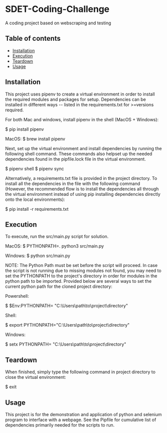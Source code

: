 # SDET-Coding-Challenge
A coding project based on webscraping and testing

## Table of contents
- [Installation](#installation)
- [Execution](#execution)
- [Teardown](#teardown)
- [Usage](#usage)

## Installation
This project uses pipenv to create a virtual environment in order to install the required modules and packages for setup. Dependencies can be installed in different ways -- listed in the requirements.txt for >=versions required.

For both Mac and windows, install pipenv in the shell (MacOS + Windows):

  $ pip install pipenv

MacOS:
  $ brew install pipenv

Next, set up the virtual environment and install dependencies by running the following shell command. These commands also helpset up the needed dependencies found in the pipfile.lock file in the virtual environment.

  $ pipenv shell
  $ pipenv sync

Alternatively, a requirements.txt file is provided in the project directory. To install all the dependencies in the file with the following command (However, the recommended flow is to install the dependencies all through the virtual environment instead of using pip installing dependencies directly onto the local environments):

  $ pip install -r requirements.txt


## Execution
To execute, run the src/main.py script for solution.

MacOS:
$ PYTHONPATH=. python3 src/main.py

Windows:
$ python src/main.py

NOTE: The Python Path must be set before the script will proceed. In case the script is not running due to missing modules not found, you may need to set the PYTHONPATH to the project's directory in order for modules in the python path to be imported. Provided below are several ways to set the current python path for the cloned project directory:

Powershell:

  $ $Env:PYTHONPATH= "C:\Users\path\to\project\directory\"
  
Shell:

  $ export PYTHONPATH="C:\Users\path\to\project\directory\"
  
Windows:

  $ setx PYTHONPATH= "C:\Users\path\to\project\directory\"

## Teardown
When finished, simply type the following command in project directory to close the virtual environment:

  $ exit

## Usage
This project is for the demonstration and application of python and selenium program to interface with a webpage.
See the Pipfile for cumulative list of dependencies primarily needed for the scripts to run.
